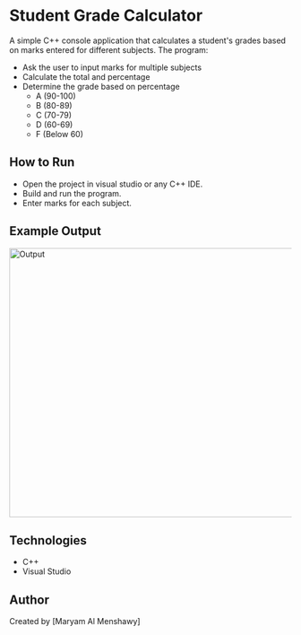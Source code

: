 # Student Grade Calculator 

A simple C++ console application that calculates a student's grades based on marks entered for different subjects.
The program:
- Ask the user to input marks for multiple subjects
- Calculate the total and percentage
- Determine the grade based on percentage
    - A (90-100)
    - B (80-89)
    - C (70-79)
    - D (60-69)
    - F (Below 60)

## How to Run
- Open the project in visual studio or any C++ IDE.
- Build and run the program.
- Enter marks for each subject.

## Example Output
<img width="515" height="480" alt="Output" src="https://github.com/user-attachments/assets/b6086cbb-ed00-4a45-988b-e23f4b2b8d3f" />

## Technologies
- C++
- Visual Studio

## Author
Created by [Maryam Al Menshawy]


